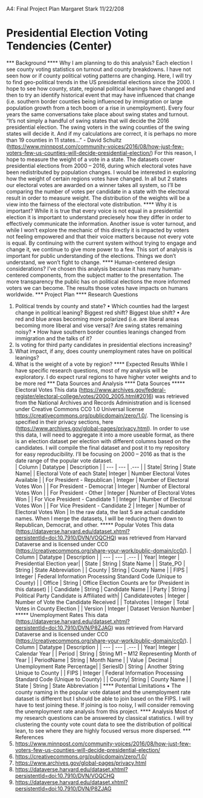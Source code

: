 
A4: Final Project Plan <break>
Margaret Stark <break>
11/22/208 <break>
# Presidential Election Voting Tendencies (Center)
*** Background
**** Why I am planning to do this analysis?
Each election I see county voting statistics on turnout and county breakdowns.  I have not seen how or if county political voting patterns are changing.  Here, I will try to find geo-political trends in the US presidential elections since the 2000.  I hope to see how county, state, regional political leanings have changed and then to try an identify historical event that may have influenced that change (i.e. southern border counties being influenced by immigration or large population growth from a tech boom or a rise in unemployment). 
Every four years the same conversations take place about swing states and turnout.
“It’s not simply a handful of swing states that will decide the 2016 presidential election. The swing voters in the swing counties of the swing states will decide it. And if my calculations are correct, it is perhaps no more than 19 counties in 11 states…” - David Schultz (https://www.minnpost.com/community-voices/2016/08/how-just-few-voters-few-us-counties-will-decide-presidential-election/)
For this reason, I hope to measure the weight of a vote in a state.   The datasets cover presidential elections from 2000 – 2016, during which electoral votes have been redistributed by population changes.  I would be interested in exploring how the weight of certain regions votes have changed.  In all but 2 states our electoral votes are awarded on a winner takes all system, so I’ll be comparing the number of votes per candidate in a state with the electoral result in order to measure weight.  The distribution of the weights will be a view into the fairness of the electoral vote distribution.
**** Why it is important?
While it is true that every voice is not equal in a presidential election it is important to understand preciesely how they differ in order to effectively communicate the information.  Another issue is voter turnout, and while I won’t explore the mechanic of this directly it is impacted by voters not feeling empowered and that their voice matters because not every vote is equal.  By continuing with the current system without trying to engage and change it, we continue to give more power to a few.  This sort of analysis is important for public understanding of the elections.  Things we don’t understand, we won’t fight to change.
**** Human-centered design considerations?
I’ve chosen this analysis because it has many human-centered components, from the subject matter to the presentation.  The more transparency the public has on political elections the more informed voters we can become.  The results those votes have impacts on humans worldwide. 
*** Project Plan
**** Research Questions
1.	Political trends by county and state?
•	Which counties had the largest change in political leaning? Biggest red shift? Biggest blue shift? 
•	Are red and blue areas becoming more polarized (i.e. are liberal areas becoming more liberal and vise versa)? Are swing states remaining noisy?
•	How have southern border counties leanings changed from immigration and the talks of it?
2.	Is voting for third party candidates in presidential elections increasing?
3.	What impact, if any, does county unemployment rates have on political leanings?
4.	What is the weight of a vote by region?
**** Expected Results
While I have specific research questions, most of my analysis will be exploratory. I do expect rural regions to have higher voter weights and to be more red
*** Data Sources and Analysis
**** Data Sources
***** Electoral Votes
This data (https://www.archives.gov/federal-register/electoral-college/votes/2000_2005.html#2016) was retrieved from the National Archives and Records Administration and is licensed under Creative Commons CC0 1.0 Universal license https://creativecommons.org/publicdomain/zero/1.0/.  The licensing is specified in their privacy sections, here (https://www.archives.gov/global-pages/privacy.html). In order to use this data, I will need to aggregate it into a more useable format, as there is an election dataset per election with different columns based on the candidates. I will compile the final dataset and post it to my repository for easy reproducibility.
I’ll be focusing on 2000 – 2016 as that is the date range of the popular vote dataset.  
| Column | Datatype | Description |
| --- | --- | .--- |
| State| String | State Name|
| Electoral Vote of each State| Integer | Number Electoral Votes Available |
| For President - Republican | Integer | Number of Electoral Votes Won |
| For President - Democrat | Integer | Number of Electoral Votes Won |
| For President - Other | Integer | Number of Electoral Votes Won |
| For Vice President - Candidate 1 | Integer | Number of Electoral Votes Won |
| For Vice President - Candidate 2 | Integer | Number of Electoral Votes Won |
In the raw data, the last 5 are actual candidate names.  When I merge the datasets, I will be reducing them down to Republican, Democrat, and other.
***** Popular Votes
This data (https://dataverse.harvard.edu/dataset.xhtml?persistentId=doi:10.7910/DVN/VOQCHQ) was retrieved from Harvard Dataverse and is licensed under CC0 (https://creativecommons.org/share-your-work/public-domain/cc0/).
| Column | Datatype | Description |
| --- | --- | .--- |
| Year| Integer | Presidential Election year|
| State | String | State Name |
| State_PO | String | State Abbreviation |
| County | String | County Name |
| FIPS | Integer | Federal Information Processing Standard Code (Unique to County) |
| Office | String | Office Election Counts are for (President in this dataset) |
| Candidate | String | Candidate Name |
| Party | String | Political Party Candidate is Affiliated with|
| Candidatevotes | Integer | Number of Vote the Candidate Received |
| Totalvotes | Integer | Total Votes in County Election |
| Version | Integer | Dataset Version Number |
***** Unemployment Rates
This data (https://dataverse.harvard.edu/dataset.xhtml?persistentId=doi:10.7910/DVN/P8ZJAG) was retrieved from Harvard Dataverse and is licensed under CC0 (https://creativecommons.org/share-your-work/public-domain/cc0/).
| Column | Datatype | Description |
| --- | --- | .--- |
| Year| Integer | Calendar Year |
| Period | String | String M1 – M12 Representing Month of Year |
| PeriodName | String | Month Name |
| Value | Decimal | Unemployment Rate Percentage|
| SeriesID | String | Another String Unique to County |
| FIPS | Integer | Federal Information Processing Standard Code (Unique to County) |
| County| String | County Name |
| State | String | State Abbreviation |
**** Potential Limitations
•	The county naming in the popular vote dataset and the unemployment rate dataset is different but I should be able to join based on the FIPS.  I will have to test joining these.  If joining is too noisy, I will consider removing the unemployment rate analysis from this project.
**** Analysis
Most of my research questions can be answered by classical statistics.  I will try clustering the county vote count data to see the distribution of political lean, to see where they are highly focused versus more dispersed. 
*** References
1. https://www.minnpost.com/community-voices/2016/08/how-just-few-voters-few-us-counties-will-decide-presidential-election/
2. https://creativecommons.org/publicdomain/zero/1.0/
3. https://www.archives.gov/global-pages/privacy.html
4. https://dataverse.harvard.edu/dataset.xhtml?persistentId=doi:10.7910/DVN/VOQCHQ
5. https://dataverse.harvard.edu/dataset.xhtml?persistentId=doi:10.7910/DVN/P8ZJAG
